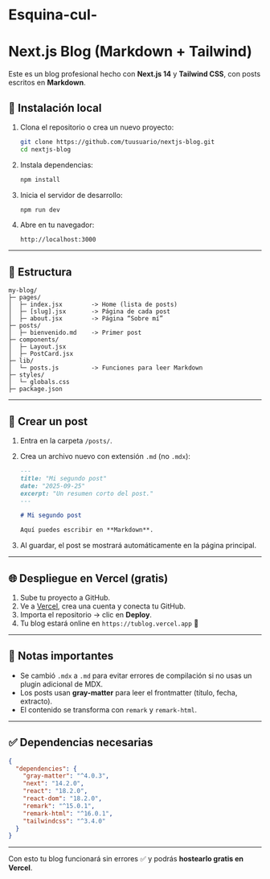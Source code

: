# Esquina-cul-
# Next.js Blog (Markdown + Tailwind)

Este es un blog profesional hecho con **Next.js 14** y **Tailwind CSS**, con posts escritos en **Markdown**.

## 🚀 Instalación local

1. Clona el repositorio o crea un nuevo proyecto:
   ```bash
   git clone https://github.com/tuusuario/nextjs-blog.git
   cd nextjs-blog
   ```

2. Instala dependencias:
   ```bash
   npm install
   ```

3. Inicia el servidor de desarrollo:
   ```bash
   npm run dev
   ```

4. Abre en tu navegador:
   ```
   http://localhost:3000
   ```

---

## 📂 Estructura
```
my-blog/
├─ pages/
│  ├─ index.jsx        -> Home (lista de posts)
│  ├─ [slug].jsx       -> Página de cada post
│  ├─ about.jsx        -> Página “Sobre mí”
├─ posts/
│  ├─ bienvenido.md    -> Primer post
├─ components/
│  ├─ Layout.jsx
│  ├─ PostCard.jsx
├─ lib/
│  └─ posts.js         -> Funciones para leer Markdown
├─ styles/
│  └─ globals.css
├─ package.json
```

---

## 📝 Crear un post

1. Entra en la carpeta `/posts/`.
2. Crea un archivo nuevo con extensión `.md` (no `.mdx`):
   ```md
   ---
   title: "Mi segundo post"
   date: "2025-09-25"
   excerpt: "Un resumen corto del post."
   ---

   # Mi segundo post

   Aquí puedes escribir en **Markdown**.
   ```

3. Al guardar, el post se mostrará automáticamente en la página principal.

---

## 🌐 Despliegue en Vercel (gratis)

1. Sube tu proyecto a GitHub.
2. Ve a [Vercel](https://vercel.com/), crea una cuenta y conecta tu GitHub.
3. Importa el repositorio → clic en **Deploy**.
4. Tu blog estará online en `https://tublog.vercel.app` 🎉

---

## 🔧 Notas importantes
- Se cambió `.mdx` a `.md` para evitar errores de compilación si no usas un plugin adicional de MDX.
- Los posts usan **gray-matter** para leer el frontmatter (título, fecha, extracto).
- El contenido se transforma con `remark` y `remark-html`.

---

## ✅ Dependencias necesarias

```json
{
  "dependencies": {
    "gray-matter": "^4.0.3",
    "next": "14.2.0",
    "react": "18.2.0",
    "react-dom": "18.2.0",
    "remark": "^15.0.1",
    "remark-html": "^16.0.1",
    "tailwindcss": "^3.4.0"
  }
}
```

---

Con esto tu blog funcionará sin errores ✅ y podrás **hostearlo gratis en Vercel**.
